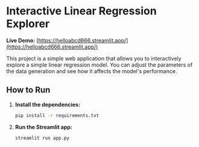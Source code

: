 # Interactive Linear Regression Explorer

**Live Demo:** [https://helloabcd666.streamlit.app/](https://helloabcd666.streamlit.app/)

This project is a simple web application that allows you to interactively explore a simple linear regression model. You can adjust the parameters of the data generation and see how it affects the model's performance.

## How to Run

1.  **Install the dependencies:**
    ```bash
    pip install -r requirements.txt
    ```

2.  **Run the Streamlit app:**
    ```bash
    streamlit run app.py
    ```
